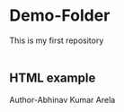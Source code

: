 # Demo-Folder
This is my first repository
<br></br>
<h2>HTML example</h2>
Author-Abhinav Kumar Arela
